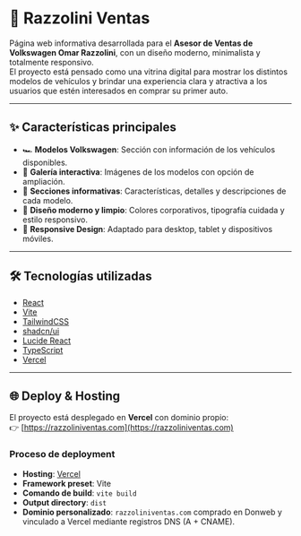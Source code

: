 # 🚗 Razzolini Ventas

Página web informativa desarrollada para el **Asesor de Ventas de Volkswagen Omar Razzolini**, con un diseño moderno, minimalista y totalmente responsivo.  
El proyecto está pensado como una vitrina digital para mostrar los distintos modelos de vehículos y brindar una experiencia clara y atractiva a los usuarios que estén interesados en comprar su primer auto.

---

## ✨ Características principales
- 🏎️ **Modelos Volkswagen**: Sección con información de los vehículos disponibles.  
- 📸 **Galería interactiva**: Imágenes de los modelos con opción de ampliación.  
- 📑 **Secciones informativas**: Características, detalles y descripciones de cada modelo.  
- 🎨 **Diseño moderno y limpio**: Colores corporativos, tipografía cuidada y estilo responsivo.  
- 📱 **Responsive Design**: Adaptado para desktop, tablet y dispositivos móviles.  

---

## 🛠️ Tecnologías utilizadas
- [React](https://react.dev/)  
- [Vite](https://vitejs.dev/)  
- [TailwindCSS](https://tailwindcss.com/)  
- [shadcn/ui](https://ui.shadcn.com/)  
- [Lucide React](https://lucide.dev/)
- [TypeScript](https://www.typescriptlang.org/)
- [Vercel](https://vercel.com/)

---

## 🌐 Deploy & Hosting

El proyecto está desplegado en **Vercel** con dominio propio:  
👉 [https://razzoliniventas.com](https://razzoliniventas.com)  

### Proceso de deployment
- **Hosting**: [Vercel](https://vercel.com/)  
- **Framework preset**: Vite  
- **Comando de build**: `vite build`  
- **Output directory**: `dist`  
- **Dominio personalizado**: `razzoliniventas.com` comprado en Donweb y vinculado a Vercel mediante registros DNS (A + CNAME).
